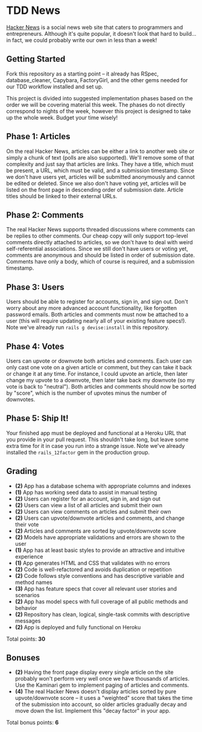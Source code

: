 # TDD News

[Hacker News](https://news.ycombinator.com/) is a social news web site that caters to programmers and entrepreneurs. Although it's quite popular, it doesn't look that hard to build... in fact, we could probably write our own in less than a week!

## Getting Started

Fork this repository as a starting point &ndash; it already has RSpec, database_cleaner, Capybara, FactoryGirl, and the other gems needed for our TDD workflow installed and set up.

This project is divided into suggested implementation phases based on the order we will be covering material this week. The phases do not directly correspond to nights of the week, however this project is designed to take up the whole week. Budget your time wisely!

## Phase 1: Articles

On the real Hacker News, articles can be either a link to another web site or simply a chunk of text (polls are also supported). We'll remove some of that complexity and just say that articles are links. They have a title, which must be present, a URL, which must be valid, and a submission timestamp. Since we don't have users yet, articles will be submitted anonymously and cannot be edited or deleted. Since we also don't have voting yet, articles will be listed on the front page in descending order of submission date. Article titles should be linked to their external URLs.

## Phase 2: Comments

The real Hacker News supports threaded discussions where comments can be replies to other comments. Our cheap copy will only support top-level comments directly attached to articles, so we don't have to deal with weird self-referential associations. Since we still don't have users or voting yet, comments are anonymous and should be listed in order of submission date. Comments have only a body, which of course is required, and a submission timestamp.

## Phase 3: Users

Users should be able to register for accounts, sign in, and sign out. Don't worry about any more advanced account functionality, like forgotten password emails. Both articles and comments must now be attached to a user (this will require updating nearly all of your existing feature specs!). Note we've already run `rails g devise:install` in this repository.

## Phase 4: Votes

Users can upvote or downvote both articles and comments. Each user can only cast one vote on a given article or comment, but they can take it back or change it at any time. For instance, I could upvote an article, then later change my upvote to a downvote, then later take back my downvote (so my vote is back to "neutral"). Both articles and comments should now be sorted by "score", which is the number of upvotes minus the number of downvotes.

## Phase 5: Ship It!

Your finished app must be deployed and functional at a Heroku URL that you provide in your pull request. This shouldn't take long, but leave some extra time for it in case you run into a strange issue. Note we've already installed the `rails_12factor` gem in the production group.

## Grading

* **(2)** App has a database schema with appropriate columns and indexes
* **(1)** App has working seed data to assist in manual testing
* **(2)** Users can register for an account, sign in, and sign out
* **(2)** Users can view a list of all articles and submit their own
* **(2)** Users can view comments on articles and submit their own
* **(2)** Users can upvote/downvote articles and comments, and change their vote
* **(2)** Articles and comments are sorted by upvote/downvote score
* **(2)** Models have appropriate validations and errors are shown to the user
* **(1)** App has at least basic styles to provide an attractive and intuitive experience
* **(1)** App generates HTML and CSS that validates with no errors
* **(2)** Code is well-refactored and avoids duplication or repetition
* **(2)** Code follows style conventions and has descriptive variable and method names
* **(3)** App has feature specs that cover all relevant user stories and scenarios
* **(2)** App has model specs with full coverage of all public methods and behavior
* **(2)** Repository has clean, logical, single-task commits with descriptive messages
* **(2)** App is deployed and fully functional on Heroku

Total points: **30**

## Bonuses

* **(2)** Having the front page display every single article on the site probably won't perform very well once we have thousands of articles. Use the Kaminari gem to implement paging of articles and comments.
* **(4)** The real Hacker News doesn't display articles sorted by pure upvote/downvote score &ndash; it uses a "weighted" score that takes the time of the submission into account, so older articles gradually decay and move down the list. Implement this "decay factor" in your app.

Total bonus points: **6**
